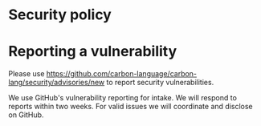 <!--
Part of the Carbon Language project, under the Apache License v2.0 with LLVM
Exceptions. See /LICENSE for license information.
SPDX-License-Identifier: Apache-2.0 WITH LLVM-exception
-->

# Security policy

# Reporting a vulnerability

Please use
<https://github.com/carbon-language/carbon-lang/security/advisories/new> to
report security vulnerabilities.

We use GitHub's vulnerability reporting for intake. We will respond to reports
within two weeks. For valid issues we will coordinate and disclose on GitHub.
